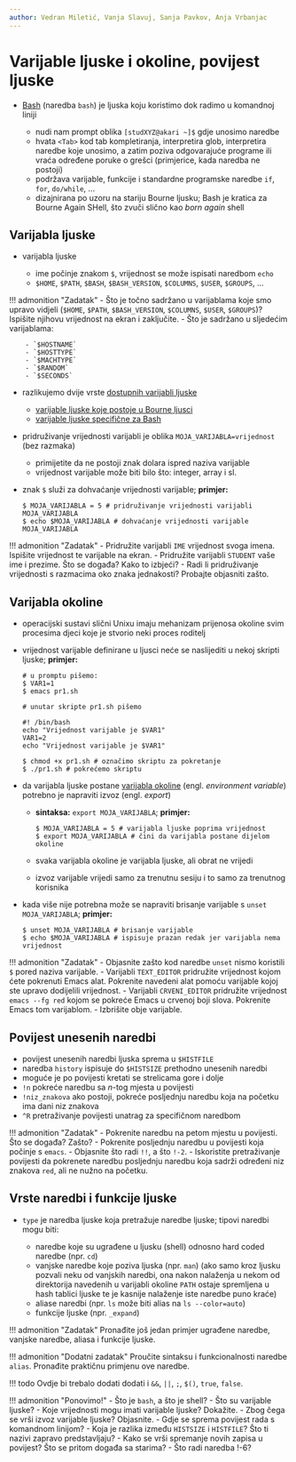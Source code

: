 ```yaml
---
author: Vedran Miletić, Vanja Slavuj, Sanja Pavkov, Anja Vrbanjac
---
```


# Varijable ljuske i okoline, povijest ljuske

- [Bash](https://en.wikipedia.org/wiki/Bash_(Unix_shell)) (naredba `bash`) je ljuska koju koristimo dok radimo u komandnoj liniji

    - nudi nam prompt oblika `[studXYZ@akari ~]$` gdje unosimo naredbe
    - hvata `<Tab>` kod tab kompletiranja, interpretira glob, interpretira naredbe koje unosimo, a zatim poziva odgovarajuće programe ili vraća određene poruke o grešci (primjerice, kada naredba ne postoji)
    - podržava varijable, funkcije i standardne programske naredbe `if`, `for`, `do/while`, ...
    - dizajnirana po uzoru na stariju Bourne ljusku; Bash je kratica za Bourne Again SHell, što zvuči slično kao *born again* shell

## Varijabla ljuske

- varijabla ljuske

    - ime počinje znakom `$`, vrijednost se može ispisati naredbom `echo`
    - `$HOME`, `$PATH`, `$BASH`, `$BASH_VERSION`, `$COLUMNS`, `$USER`, `$GROUPS`, ...

!!! admonition "Zadatak"
    - Što je točno sadržano u varijablama koje smo upravo vidjeli (`$HOME`, `$PATH`, `$BASH_VERSION`, `$COLUMNS`, `$USER`, `$GROUPS`)? Ispišite njihovu vrijednost na ekran i zaključite.
    - Što je sadržano u sljedećim varijablama:

        - `$HOSTNAME`
        - `$HOSTTYPE`
        - `$MACHTYPE`
        - `$RANDOM`
        - `$SECONDS`

- razlikujemo dvije vrste [dostupnih varijabli ljuske](https://www.gnu.org/software/bash/manual/html_node/Shell-Variables.html)

    - [varijable ljuske koje postoje u Bourne ljusci](https://www.gnu.org/software/bash/manual/html_node/Bourne-Shell-Variables.html)
    - [varijable ljuske specifične za Bash](https://www.gnu.org/software/bash/manual/html_node/Bash-Variables.html)

- pridruživanje vrijednosti varijabli je oblika `MOJA_VARIJABLA=vrijednost` (bez razmaka)

    - primijetite da ne postoji znak dolara ispred naziva varijable
    - vrijednost varijable može biti bilo što: integer, array i sl.

- znak `$` služi za dohvaćanje vrijednosti varijable; **primjer:**

    ``` shell
    $ MOJA_VARIJABLA = 5 # pridruživanje vrijednosti varijabli MOJA_VARIJABLA
    $ echo $MOJA_VARIJABLA # dohvaćanje vrijednosti varijable MOJA_VARIJABLA
    ```

!!! admonition "Zadatak"
    - Pridružite varijabli `IME` vrijednost svoga imena. Ispišite vrijednost te varijable na ekran.
    - Pridružite varijabli `STUDENT` vaše ime i prezime. Što se događa? Kako to izbjeći?
    - Radi li pridruživanje vrijednosti s razmacima oko znaka jednakosti? Probajte objasniti zašto.

## Varijabla okoline

- operacijski sustavi slični Unixu imaju mehanizam prijenosa okoline svim procesima djeci koje je stvorio neki proces roditelj
- vrijednost varijable definirane u ljusci neće se naslijediti u nekoj skripti ljuske; **primjer:**

    ``` shell
    # u promptu pišemo:
    $ VAR1=1
    $ emacs pr1.sh

    # unutar skripte pr1.sh pišemo

    #! /bin/bash
    echo "Vrijednost varijable je $VAR1"
    VAR1=2
    echo "Vrijednost varijable je $VAR1"

    $ chmod +x pr1.sh # označimo skriptu za pokretanje
    $ ./pr1.sh # pokrećemo skriptu
    ```

- da varijabla ljuske postane [varijabla okoline](https://en.wikipedia.org/wiki/Environment_variable) (engl. *environment variable*) potrebno je napraviti izvoz (engl. *export*)

    - **sintaksa:** `export MOJA_VARIJABLA`; **primjer:**

        ``` shell
        $ MOJA_VARIJABLA = 5 # varijabla ljuske poprima vrijednost
        $ export MOJA_VARIJABLA # čini da varijabla postane dijelom okoline
        ```

    - svaka varijabla okoline je varijabla ljuske, ali obrat ne vrijedi
    - izvoz varijable vrijedi samo za trenutnu sesiju i to samo za trenutnog korisnika

- kada više nije potrebna može se napraviti brisanje varijable s `unset MOJA_VARIJABLA`; **primjer:**

    ``` shell
    $ unset MOJA_VARIJABLA # brisanje varijable
    $ echo $MOJA_VARIJABLA # ispisuje prazan redak jer varijabla nema vrijednost
    ```

!!! admonition "Zadatak"
    - Objasnite zašto kod naredbe `unset` nismo koristili `$` pored naziva varijable.
    - Varijabli `TEXT_EDITOR` pridružite vrijednost kojom ćete pokrenuti Emacs alat. Pokrenite navedeni alat pomoću varijable kojoj ste upravo dodijelili vrijednost.
    - Varijabli `CRVENI_EDITOR` pridružite vrijednost `emacs --fg red` kojom se pokreće Emacs u crvenoj boji slova. Pokrenite Emacs tom varijablom.
    - Izbrišite obje varijable.

## Povijest unesenih naredbi

- povijest unesenih naredbi ljuska sprema u `$HISTFILE`
- naredba `history` ispisuje do `$HISTSIZE` prethodno unesenih naredbi
- moguće je po povijesti kretati se strelicama gore i dolje
- `!n` pokreće naredbu sa $n$-tog mjesta u povijesti
- `!niz_znakova` ako postoji, pokreće posljednju naredbu koja na početku ima dani niz znakova
- `^R` pretraživanje povijesti unatrag za specifičnom naredbom

!!! admonition "Zadatak"
    - Pokrenite naredbu na petom mjestu u povijesti. Što se događa? Zašto?
    - Pokrenite posljednju naredbu u povijesti koja počinje s `emacs`.
    - Objasnite što radi `!!`, a što `!-2`.
    - Iskoristite pretraživanje povijesti da pokrenete naredbu posljednju naredbu koja sadrži određeni niz znakova `red`, ali ne nužno na početku.

## Vrste naredbi i funkcije ljuske

- `type` je naredba ljuske koja pretražuje naredbe ljuske; tipovi naredbi mogu biti:

    - naredbe koje su ugrađene u ljusku (shell) odnosno hard coded naredbe (npr. `cd`)
    - vanjske naredbe koje poziva ljuska (npr. `man`) (ako samo kroz ljusku pozvali neku od vanjskih naredbi, ona nakon nalaženja u nekom od direktorija navedenih u varijabli okoline `PATH` ostaje spremljena u hash tablici ljuske te je kasnije nalaženje iste naredbe puno kraće)
    - aliase naredbi (npr. `ls` može biti alias na `ls --color=auto`)
    - funkcije ljuske (npr. `_expand`)

!!! admonition "Zadatak"
    Pronađite još jedan primjer ugrađene naredbe, vanjske naredbe, aliasa i funkcije ljuske.

!!! admonition "Dodatni zadatak"
    Proučite sintaksu i funkcionalnosti naredbe `alias`. Pronađite praktičnu primjenu ove naredbe.

!!! todo
    Ovdje bi trebalo dodati dodati i `&&`, `||`, `;`, `$()`, `true`, `false`.

!!! admonition "Ponovimo!"
    - Što je `bash`, a što je shell?
    - Što su varijable ljuske?
    - Koje vrijednosti mogu imati varijable ljuske? Dokažite.
    - Zbog čega se vrši izvoz varijable ljuske? Objasnite.
    - Gdje se sprema povijest rada s komandnom linijom?
    - Koja je razlika između `HISTSIZE` i `HISTFILE`? Što ti nazivi zapravo predstavljaju?
    - Kako se vrši spremanje novih zapisa u povijest? Što se pritom događa sa starima?
    - Što radi naredba !-6?
